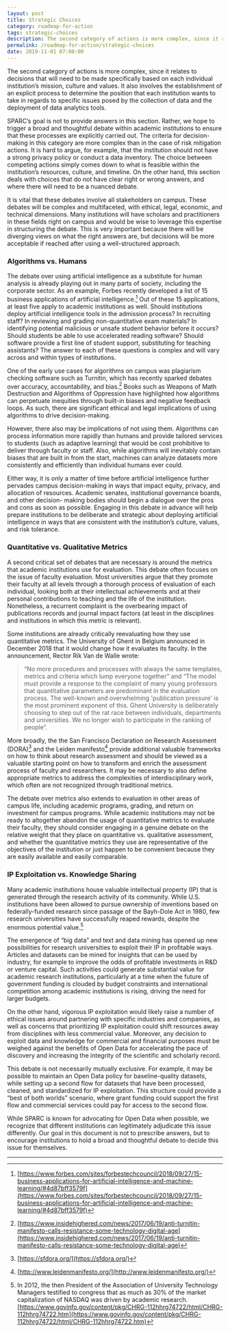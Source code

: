 ```yaml
---
layout: post
title: Strategic Choices
category: roadmap-for-action
tags: strategic-choices
description: The second category of actions is more complex, since it relates to decisions that will need to be made specifically based on each individual institution’s mission, culture and values. It also involves the establishment of an explicit process to determine the position that each institution wants to take in regards to specific issues posed by the collection of data and the deployment of data analytics tools.
permalink: /roadmap-for-action/strategic-choices
date: 2019-11-01 07:00:00
---
```


The second category of actions is more complex, since it relates to decisions that will need to be made specifically based on each individual institution’s mission, culture and values. It also involves the establishment of an explicit process to determine the position that each institution wants to take in regards to specific issues posed by the collection of data and the deployment of data analytics tools.

SPARC’s goal is not to provide answers in this section. Rather, we hope to trigger a broad and thoughtful debate within academic institutions to ensure that these processes are explicitly carried out. The criteria for decision-making in this category are more complex than in the case of risk mitigation actions. It is hard to argue, for example, that the institution should not have a strong privacy policy or conduct a data inventory. The choice between competing actions simply comes down to what is feasible within the institution’s resources, culture, and timeline. On the other hand, this section deals with choices that do not have clear right or wrong answers, and where there will need to be a nuanced debate.

It is vital that these debates involve all stakeholders on campus. These debates will be complex and multifaceted, with ethical, legal, economic, and technical dimensions. Many institutions will have scholars and practitioners in these fields right on campus and would be wise to leverage this expertise in structuring the debate. This is very important because there will be diverging views on what the right answers are, but decisions will be more acceptable if reached after using a well-structured approach.

### Algorithms vs. Humans

The debate over using artificial intelligence as a substitute for human analysis is already playing out in many parts of society, including the corporate sector. As an example, Forbes recently developed a list of 15 business applications of artificial intelligence.[^9] Out of these 15 applications, at least five apply to academic institutions as well. Should institutions deploy artificial intelligence tools in the admission process? In recruiting staff? In reviewing and grading non-quantitative exam materials? In identifying potential malicious or unsafe student behavior before it occurs? Should students be able to use accelerated reading software? Should software provide a first line of student support, substituting for teaching assistants? The answer to each of these questions is complex and will vary across and within types of institutions.

One of the early use cases for algorithms on campus was plagiarism checking software such as Turnitin, which has recently sparked debates over accuracy, accountability, and bias.[^10] Books such as Weapons of Math Destruction and Algorithms of Oppression have highlighted how algorithms can perpetuate inequities through built-in biases and negative feedback loops. As such, there are significant ethical and legal implications of using algorithms to drive decision-making.

However, there also may be implications of not using them. Algorithms can process information more rapidly than humans and provide tailored services to students (such as adaptive learning) that would be cost prohibitive to deliver through faculty or staff. Also, while algorithms will inevitably contain biases that are built in from the start, machines can analyze datasets more consistently and efficiently than individual humans ever could.

Either way, it is only a matter of time before artificial intelligence further pervades campus decision-making in ways that impact equity, privacy, and allocation of resources. Academic senates, institutional governance boards, and other decision- making bodies should begin a dialogue over the pros and cons as soon as possible. Engaging in this debate in advance will help prepare institutions to be deliberate and strategic about deploying artificial intelligence in ways that are consistent with the institution’s culture, values, and risk tolerance.

### Quantitative vs. Qualitative Metrics

A second critical set of debates that are necessary is around the metrics that academic institutions use for evaluation. This debate often focuses on the issue of faculty evaluation. Most universities argue that they promote their faculty at all levels through a thorough process of evaluation of each individual, looking both at their intellectual achievements and at their personal contributions to teaching and the life of the institution. Nonetheless, a recurrent complaint is the overbearing impact of publications records and journal impact factors (at least in the disciplines and institutions in which this metric is relevant).

Some institutions are already critically reevaluating how they use quantitative metrics. The University of Ghent in Belgium announced in December 2018 that it would change how it evaluates its faculty. In the announcement, Rector Rik Van de Walle wrote:
>“No more procedures and processes with always the same templates, metrics and criteria which lump everyone together” and “The model must provide a response to the complaint of many young professors that quantitative parameters are predominant in the evaluation process. The well-known and overwhelming 'publication pressure' is the most prominent exponent of this. Ghent University is deliberately choosing to step out of the rat race between individuals, departments and universities. We no longer wish to participate in the ranking of people”.

More broadly, the the San Francisco Declaration on Research Assessment (DORA)[^11] and the Leiden manifesto[^12] provide additional valuable frameworks on how to think about research assessment and should be viewed as a valuable starting point on how to transform and enrich the assessment process of faculty and researchers. It may be necessary to also define appropriate metrics to address the complexities of interdisciplinary work, which often are not recognized through traditional metrics.

The debate over metrics also extends to evaluation in other areas of campus life, including academic programs, grading, and return on investment for campus programs. While academic institutions may not be ready to altogether abandon the usage of quantitative metrics to evaluate their faculty, they should consider engaging in a genuine debate on the relative weight that they place on quantitative vs. qualitative assessment, and whether the quantitative metrics they use are representative of the objectives of the institution or just happen to be convenient because they are easily available and easily comparable.

### IP Exploitation vs. Knowledge Sharing

Many academic institutions house valuable intellectual property (IP) that is generated through the research activity of its community. While U.S. institutions have been allowed to pursue ownership of inventions based on federally-funded research since passage of the Bayh-Dole Act in 1980, few research universities have successfully reaped rewards, despite the enormous potential value.[^13]

The emergence of “big data” and text and data mining has opened up new possibilities for research universities to exploit their IP in profitable ways. Articles and datasets can be mined for insights that can be used by industry, for example to improve the odds of profitable investments in R&D or venture capital. Such activities could generate substantial value for academic research institutions, particularly at a time when the future of government funding is clouded by budget constraints and international competition among academic institutions is rising, driving the need for larger budgets.

On the other hand, vigorous IP exploitation would likely raise a number of ethical issues around partnering with specific industries and companies, as well as concerns that prioritizing IP exploitation could shift resources away from disciplines with less commercial value. Moreover, any decision to exploit data and knowledge for commercial and financial purposes must be weighed against the benefits of Open Data for accelerating the pace of discovery and increasing the integrity of the scientific and scholarly record.

This debate is not necessarily mutually exclusive. For example, it may be possible to maintain an Open Data policy for baseline-quality datasets, while setting up a second flow for datasets that have been processed, cleaned, and standardized for IP exploitation. This structure could provide a “best of both worlds” scenario, where grant funding could support the first flow and commercial services could pay for access to the second flow.

While SPARC is known for advocating for Open Data when possible, we recognize that different institutions can legitimately adjudicate this issue differently. Our goal in this document is not to prescribe answers, but to encourage institutions to hold a broad and thoughtful debate to decide this issue for themselves.


***
[^9]: [https://www.forbes.com/sites/forbestechcouncil/2018/09/27/15-business-applications-for-artificial-intelligence-and-machine-learning/#4d87bff3579f](https://www.forbes.com/sites/forbestechcouncil/2018/09/27/15-business-applications-for-artificial-intelligence-and-machine-learning/#4d87bff3579f)

[^10]: [https://www.insidehighered.com/news/2017/06/19/anti-turnitin-manifesto-calls-resistance-some-technology-digital-age](https://www.insidehighered.com/news/2017/06/19/anti-turnitin-manifesto-calls-resistance-some-technology-digital-age)

[^11]: [https://sfdora.org/](https://sfdora.org/)

[^12]: [http://www.leidenmanifesto.org/](http://www.leidenmanifesto.org/)

[^13]:  In 2012, the then President of the Association of University Technology Managers testified to congress that as much as 30% of the market capitalization of NASDAQ was driven by academic research. [https://www.govinfo.gov/content/pkg/CHRG-112hhrg74722/html/CHRG-112hhrg74722.htm](https://www.govinfo.gov/content/pkg/CHRG-112hhrg74722/html/CHRG-112hhrg74722.htm)
